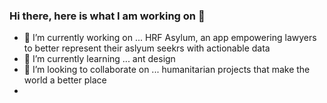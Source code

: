 ### Hi there, here is what I am working on 👋

- 🔭 I’m currently working on ... HRF Asylum, an app empowering lawyers to better represent their aslyum seekrs with actionable data
- 🌱 I’m currently learning ... ant design
- 👯 I’m looking to collaborate on ... humanitarian projects that make the world a better place
- <!-- 
- 🤔 I’m looking for help with ... nothing, I'm doing alright!
- 💬 Ask me about ...   -->
- 📫 How to reach me: christopher.scrantom@gmail.com 214-883-0485
- 😄 Pronouns: He/Him/They/Them
- ⚡ Fun fact: I am a plant fanatic 🌱 I have well over 50 plant varieties that I care for and enjoy

